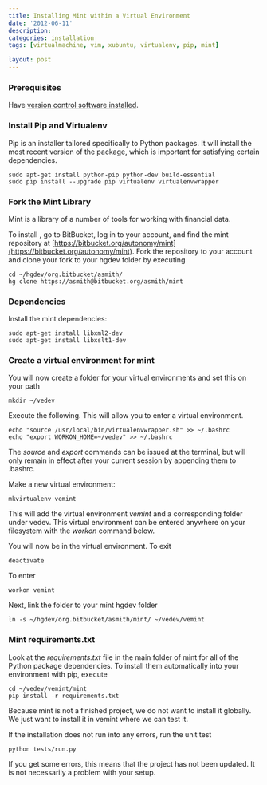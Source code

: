 ```yaml
---
title: Installing Mint within a Virtual Environment
date: '2012-06-11'
description:
categories: installation
tags: [virtualmachine, vim, xubuntu, virtualenv, pip, mint]

layout: post
---
```


### Prerequisites

Have [version control software installed](/installation/installing-version-control-software/).

### Install Pip and Virtualenv

Pip is an installer tailored specifically to Python packages. It will install the most recent version of the package, which is important for satisfying certain dependencies.

    sudo apt-get install python-pip python-dev build-essential
    sudo pip install --upgrade pip virtualenv virtualenvwrapper

### Fork the Mint Library

Mint is a library of a number of tools for working with financial data.

To install , go to BitBucket, log in to your account, and find the mint repository at [https://bitbucket.org/autonomy/mint](https://bitbucket.org/autonomy/mint). Fork the repository to your account and clone your fork to your hgdev folder by executing

    cd ~/hgdev/org.bitbucket/asmith/
    hg clone https://asmith@bitbucket.org/asmith/mint

### Dependencies

Install the mint dependencies:

    sudo apt-get install libxml2-dev
    sudo apt-get install libxslt1-dev

### Create a virtual environment for mint

You will now create a folder for your virtual environments and set this on your path

    mkdir ~/vedev

Execute the following. This will allow you to enter a virtual environment. 

    echo "source /usr/local/bin/virtualenvwrapper.sh" >> ~/.bashrc
    echo "export WORKON_HOME=~/vedev" >> ~/.bashrc
    
The *source* and *export* commands can be issued at the terminal, but will only remain in effect after your current session by appending them to .bashrc.

Make a new virtual environment:

    mkvirtualenv vemint 

This will add the virtual environment *vemint* and a corresponding folder under vedev. This virtual environment can be entered anywhere on your filesystem with the *workon* command below.

You will now be in the virtual environment. To exit

    deactivate

To enter

    workon vemint

Next, link the folder to your mint hgdev folder

    ln -s ~/hgdev/org.bitbucket/asmith/mint/ ~/vedev/vemint
    
### Mint requirements.txt

Look at the *requirements.txt* file in the main folder of mint for all of the Python package dependencies. To install them automatically into your environment with pip, execute

    cd ~/vedev/vemint/mint
    pip install -r requirements.txt

Because mint is not a finished project, we do not want to install it globally. We just want to install it in vemint where we can test it.

If the installation does not run into any errors, run the unit test

    python tests/run.py

If you get some errors, this means that the project has not been updated. It is not necessarily a problem with your setup.
